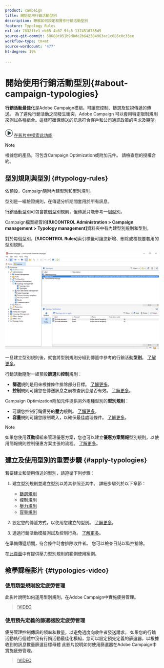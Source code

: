 ```yaml
---
product: campaign
title: 開始使用行銷活動型別
description: 瞭解如何設定和實作行銷活動型別
feature: Typology Rules
exl-id: 7832ffe1-eb65-4b37-9fc5-1374516755d9
source-git-commit: 50688c051b9d8de2b642384963ac1c685c0c33ee
workflow-type: tm+mt
source-wordcount: '477'
ht-degree: 19%

---
```


# 開始使用行銷活動型別{#about-campaign-typologies}

**行銷活動最佳化**&#x200B;是Adobe Campaign模組，可讓您控制、篩選及監視傳遞的傳送。 為了避免行銷活動之間發生衝突，Adobe Campaign 可以套用特定限制規則來測試各種組合。這樣可確保傳送的訊息符合客戶和公司通訊政策的需求及期望。

![](assets/do-not-localize/how-to-video.png) [在影片中探索此功能](#typologies-video)

>[!NOTE]
>
>根據您的產品，可包含Campaign Optimization或附加元件。 請檢查您的授權合約。

## 型別規則與型別 {#typology-rules}

依預設，Campaign隨附內建型別和型別規則。

型別是一組驗證規則，在傳遞分析期間套用於所有訊息。

行銷活動型別可包含數個型別規則，但傳遞只能參考一個型別。

Campaign檔案總管的&#x200B;**[!UICONTROL Administration > Campaign management > Typology management]**&#x200B;資料夾中有內建型別規則和型別。

對於每個型別，**[!UICONTROL Rules]**&#x200B;索引標籤可讓您新增、刪除或檢視要套用的型別規則。

![](assets/campaign_opt_rules_tab.png)

一旦建立型別規則後，就會將型別規則分組到傳遞中參考的行銷活動&#x200B;**型別**。 [了解更多](#apply-typologies)。


行銷活動隨附一組預設&#x200B;**篩選**&#x200B;和&#x200B;**控制**&#x200B;規則：

* **篩選**&#x200B;規則是用來根據條件排除部分目標。 [了解更多](filtering-rules.md)。
* **控制**&#x200B;規則可讓您在傳送訊息之前檢查訊息是否有效。 [了解更多](control-rules.md)。

Campaign Optimization附加元件提供另外兩種型別的&#x200B;**型別規則**：

* 可讓您控制行銷疲勞的&#x200B;**壓力**&#x200B;規則。 [了解更多](pressure-rules.md)。
* **容量**&#x200B;規則可讓您限制載入，以確保最佳處理條件。 [了解更多](consistency-rules.md#controlling-capacity)。


>[!NOTE]
>
>如果您使用&#x200B;**互動**&#x200B;模組來管理優惠方案，您也可以建立&#x200B;**優惠方案簡報**&#x200B;型別規則，以使用簡報規則控制優惠方案主張的流程。 [了解更多](../../v8/interaction/interaction-offer.md#offer-presentation)。


## 建立及使用型別的重要步驟 {#apply-typologies}

若要建立和使用傳送的型別，請遵循下列步驟：

1. 建立型別規則並建立型別以將其參照至其中。
詳細步驟列於以下章節：

   * [篩選規則](filtering-rules.md)
   * [控制規則](control-rules.md)
   * [壓力規則](pressure-rules.md)
   * [容量規則](consistency-rules.md)

1. 設定您的傳遞方式，以使用您建立的型別。 [了解更多](apply-rules.md#apply-a-typology-to-a-delivery)。
1. 透過行銷活動模擬測試及控制行為。 [了解更多](campaign-simulations.md)。

在準備傳遞期間，符合條件時會排除收件者。 您可以檢查日誌以監控排除。

在[此頁面](pressure-rules.md#use-cases-on-pressure-rules)中有提供壓力型別規則的範例使用案例。

## 教學課程影片 {#typologies-video}

### 使用類型規則設定疲勞管理

此影片說明如何運用型別規則，在Adobe Campaign中實施疲勞管理。

>[!VIDEO](https://video.tv.adobe.com/v/3448342?quality=12&captions=chi_hant)

### 使用預先定義的篩選器設定疲勞管理

疲勞管理控制傳訊的頻率和數量，以避免過度向收件者發送請求。 如果您的行銷活動執行個體中沒有行銷活動最佳化模組，您可以設定預先定義的篩選器，以根據收到的訊息數量篩選目標母體
此影片說明如何使用篩選器在Adobe Campaign中實施疲勞管理。

>[!VIDEO](https://video.tv.adobe.com/v/3444611?quality=12&captions=chi_hant)
